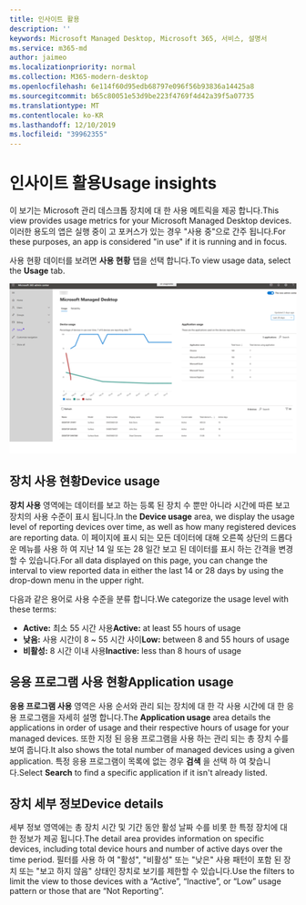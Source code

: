 ```yaml
---
title: 인사이트 활용
description: ''
keywords: Microsoft Managed Desktop, Microsoft 365, 서비스, 설명서
ms.service: m365-md
author: jaimeo
ms.localizationpriority: normal
ms.collection: M365-modern-desktop
ms.openlocfilehash: 6e114f60d95edb68797e096f56b93836a14425a8
ms.sourcegitcommit: b65c80051e53d9be223f4769f4d42a39f5a07735
ms.translationtype: MT
ms.contentlocale: ko-KR
ms.lasthandoff: 12/10/2019
ms.locfileid: "39962355"
---
```

# <a name="usage-insights"></a><span data-ttu-id="43a4c-103">인사이트 활용</span><span class="sxs-lookup"><span data-stu-id="43a4c-103">Usage insights</span></span>
<span data-ttu-id="43a4c-104">이 보기는 Microsoft 관리 데스크톱 장치에 대 한 사용 메트릭을 제공 합니다.</span><span class="sxs-lookup"><span data-stu-id="43a4c-104">This view provides usage metrics for your Microsoft Managed Desktop devices.</span></span> <span data-ttu-id="43a4c-105">이러한 용도의 앱은 실행 중이 고 포커스가 있는 경우 "사용 중"으로 간주 됩니다.</span><span class="sxs-lookup"><span data-stu-id="43a4c-105">For these purposes, an app is considered "in use" if it is running and in focus.</span></span>

<span data-ttu-id="43a4c-106">사용 현황 데이터를 보려면 **사용 현황** 탭을 선택 합니다.</span><span class="sxs-lookup"><span data-stu-id="43a4c-106">To view usage data, select the **Usage** tab.</span></span>

![배정 현황 창](images/insights_usage.png)

## <a name="device-usage"></a><span data-ttu-id="43a4c-111">장치 사용 현황</span><span class="sxs-lookup"><span data-stu-id="43a4c-111">Device usage</span></span>

<span data-ttu-id="43a4c-112">**장치 사용** 영역에는 데이터를 보고 하는 등록 된 장치 수 뿐만 아니라 시간에 따른 보고 장치의 사용 수준이 표시 됩니다.</span><span class="sxs-lookup"><span data-stu-id="43a4c-112">In the **Device usage** area, we display the usage level of reporting devices over time, as well as how many registered devices are reporting data.</span></span> <span data-ttu-id="43a4c-113">이 페이지에 표시 되는 모든 데이터에 대해 오른쪽 상단의 드롭다운 메뉴를 사용 하 여 지난 14 일 또는 28 일간 보고 된 데이터를 표시 하는 간격을 변경할 수 있습니다.</span><span class="sxs-lookup"><span data-stu-id="43a4c-113">For all data displayed on this page, you can change the interval to view reported data in either the last 14 or 28 days by using the drop-down menu in the upper right.</span></span>

<span data-ttu-id="43a4c-114">다음과 같은 용어로 사용 수준을 분류 합니다.</span><span class="sxs-lookup"><span data-stu-id="43a4c-114">We categorize the usage level with these terms:</span></span>

- <span data-ttu-id="43a4c-115">**Active:** 최소 55 시간 사용</span><span class="sxs-lookup"><span data-stu-id="43a4c-115">**Active:** at least 55 hours of usage</span></span>
- <span data-ttu-id="43a4c-116">**낮음:** 사용 시간이 8 ~ 55 시간 사이</span><span class="sxs-lookup"><span data-stu-id="43a4c-116">**Low:** between 8 and 55 hours of usage</span></span>
- <span data-ttu-id="43a4c-117">**비활성:** 8 시간 이내 사용</span><span class="sxs-lookup"><span data-stu-id="43a4c-117">**Inactive:** less than 8 hours of usage</span></span>




## <a name="application-usage"></a><span data-ttu-id="43a4c-118">응용 프로그램 사용 현황</span><span class="sxs-lookup"><span data-stu-id="43a4c-118">Application usage</span></span>

<span data-ttu-id="43a4c-119">**응용 프로그램 사용** 영역은 사용 순서와 관리 되는 장치에 대 한 각 사용 시간에 대 한 응용 프로그램을 자세히 설명 합니다.</span><span class="sxs-lookup"><span data-stu-id="43a4c-119">The **Application usage** area details the applications in order of usage and their respective hours of usage for your managed devices.</span></span> <span data-ttu-id="43a4c-120">또한 지정 된 응용 프로그램을 사용 하는 관리 되는 총 장치 수를 보여 줍니다.</span><span class="sxs-lookup"><span data-stu-id="43a4c-120">It also shows the total number of managed devices using a given application.</span></span> <span data-ttu-id="43a4c-121">특정 응용 프로그램이 목록에 없는 경우 **검색** 을 선택 하 여 찾습니다.</span><span class="sxs-lookup"><span data-stu-id="43a4c-121">Select **Search** to find a specific application if it isn't already listed.</span></span>


## <a name="device-details"></a><span data-ttu-id="43a4c-122">장치 세부 정보</span><span class="sxs-lookup"><span data-stu-id="43a4c-122">Device details</span></span>
<span data-ttu-id="43a4c-123">세부 정보 영역에는 총 장치 시간 및 기간 동안 활성 날짜 수를 비롯 한 특정 장치에 대 한 정보가 제공 됩니다.</span><span class="sxs-lookup"><span data-stu-id="43a4c-123">The detail area provides information on specific devices, including total device hours and number of active days over the time period.</span></span> <span data-ttu-id="43a4c-124">필터를 사용 하 여 "활성", "비활성" 또는 "낮은" 사용 패턴이 포함 된 장치 또는 "보고 하지 않음" 상태인 장치로 보기를 제한할 수 있습니다.</span><span class="sxs-lookup"><span data-stu-id="43a4c-124">Use the filters to limit the view to those devices with a “Active”, “Inactive”, or “Low” usage pattern or those that are “Not Reporting”.</span></span> 